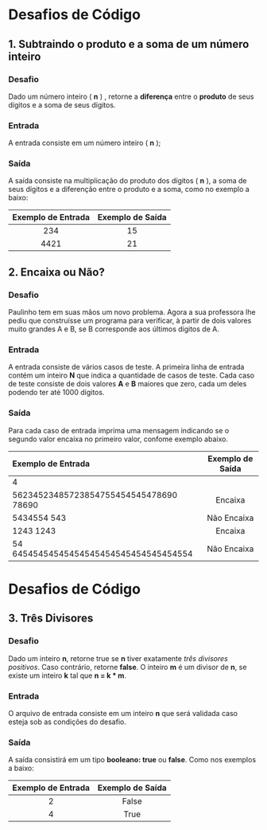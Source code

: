 # Desafios de Código 

## 1. Subtraindo o produto e a soma de um número inteiro

### Desafio

Dado um número inteiro ( **n** ) , retorne a **diferença** entre o **produto** de seus dígitos e a soma de seus dígitos.

### Entrada

A entrada consiste em um número inteiro ( **n** );

### Saída

A saída consiste na multiplicação do produto dos dígitos ( **n** ), a soma de seus dígitos e a diferenção entre o produto e a soma, como no exemplo a baixo: 

Exemplo de Entrada   | Exemplo de Saída
:-----: | :------:
234 | 15
4421 | 21

## 2. Encaixa ou Não?

### Desafio

Paulinho tem em suas mãos um novo problema. Agora a sua professora lhe pediu que construísse um programa para verificar, à partir de dois valores muito grandes A e B, se B corresponde aos últimos dígitos de A.

### Entrada

A entrada consiste de vários casos de teste. A primeira linha de entrada contém um inteiro **N** que indica a quantidade de casos de teste. Cada caso de teste consiste de dois valores **A** e **B** maiores que zero, cada um deles podendo ter até 1000 dígitos.

### Saída

Para cada caso de entrada imprima uma mensagem indicando se o segundo valor encaixa no primeiro valor, confome exemplo abaixo.

Exemplo de Entrada   | Exemplo de Saída
:----- | :------:
4 | 
56234523485723854755454545478690 78690 | Encaixa
5434554 543 | Não Encaixa
1243 1243 | Encaixa
54 64545454545454545454545454545454554 | Não Encaixa

# Desafios de Código 

## 3. Três Divisores

### Desafio

Dado um inteiro **n**, retorne true se **n** tiver exatamente *três divisores positivos*. Caso contrário, retorne **false**. O inteiro **m** é um divisor de **n**, se existe um inteiro **k** tal que **n = k * m**. 

### Entrada

O arquivo de entrada consiste em um inteiro **n** que será validada caso esteja sob as condições do desafio.

### Saída

A saída consistirá em um tipo **booleano: true** ou **false**. Como nos exemplos a baixo:

Exemplo de Entrada   | Exemplo de Saída
:-----: | :------:
2 | False
4 | True
